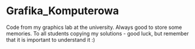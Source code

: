 # Grafika_Komputerowa

Code from my graphics lab at the university. Always good to store some memories.
To all students copying my solutions - good luck, but remember that it is important to understand it :)
